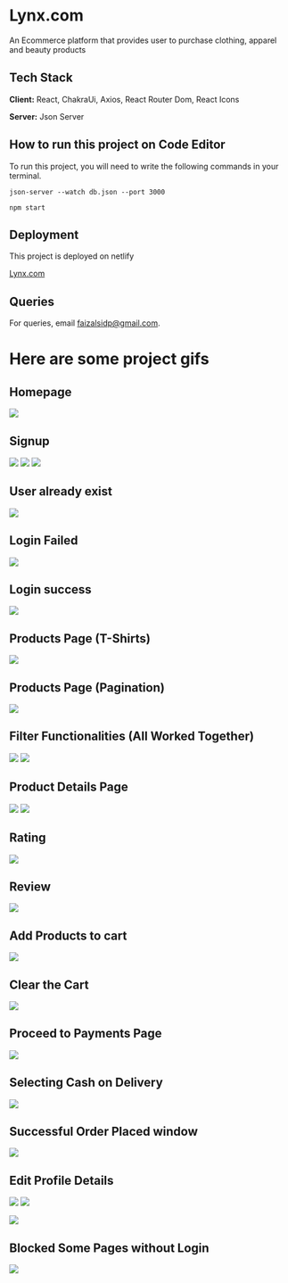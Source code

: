 
# Lynx.com


An Ecommerce platform that provides user to purchase clothing, apparel and beauty products



## Tech Stack

**Client:** React, ChakraUi, Axios, React Router Dom, React Icons

**Server:** Json Server


## How to run this project on Code Editor

To run this project, you will need to write the following commands in your terminal.


`json-server --watch db.json --port 3000`


`npm start`


## Deployment

This project is deployed on netlify

[Lynx.com](https://buyonlynx.netlify.app/)




## Queries

For queries, email faizalsidp@gmail.com.



# Here are some project gifs

## Homepage
![](https://media.giphy.com/media/zZrOvFbEuzX06LVBzA/giphy.gif)


## Signup

![](https://media.giphy.com/media/WDcXRb38ivAmOoev1H/giphy.gif)   ![](https://media.giphy.com/media/wo3cXnEXRPvqdWvnsj/giphy.gif)  ![](https://media.giphy.com/media/O9WEf7xEDxjgp1ApQT/giphy.gif)

## User already exist
![](https://media.giphy.com/media/rUeUqKGYLz28UT4TNu/giphy.gif)


## Login Failed 
![](https://media.giphy.com/media/PhZ0gpNv1Q7VxMpWcZ/giphy.gif)

## Login success
![](https://media.giphy.com/media/pD5C9wZPt27V2ovpzE/giphy.gif)



## Products Page (T-Shirts)
![](https://media.giphy.com/media/17ZlaNsZpLHrsWXJ0Q/giphy.gif)


## Products Page (Pagination)
![](https://media.giphy.com/media/CJZoe3JObpYiiddOZz/giphy.gif)


## Filter Functionalities (All Worked Together)
![](https://media.giphy.com/media/nBx1zGjW6JOnBSqxdk/giphy.gif)  ![](https://media.giphy.com/media/NyBpv5DKPplA7RVfwD/giphy.gif)


## Product Details Page
![](https://media.giphy.com/media/AE6K11LFlQcqPz7dWz/giphy.gif)     ![](https://media.giphy.com/media/zrZLryQXS5HNhKfh1W/giphy.gif)


## Rating
![](https://media.giphy.com/media/eCaHr7FB9DHh2JtEyN/giphy.gif)

## Review
![](https://media.giphy.com/media/W7k8flcjbzfJSaqVOw/giphy.gif)



## Add Products to cart 
![](https://media.giphy.com/media/foX27DfpgYATjUyWJ7/giphy.gif)

## Clear the Cart
![](https://media.giphy.com/media/RbelZULPUvpPXQi7Av/giphy.gif)

## Proceed to Payments Page
![](https://media.giphy.com/media/Fsh9PuQWCY5AK5WPjm/giphy.gif)

## Selecting Cash on Delivery
![](https://media.giphy.com/media/hHy0REzuP7hrZNRTlG/giphy.gif)

## Successful Order Placed window
![](https://media.giphy.com/media/6kyud6Td12lXUwrbi9/giphy.gif)

## Edit Profile Details
![](https://media.giphy.com/media/cYwYxQwtDHlecVk8bH/giphy.gif)    ![](https://media.giphy.com/media/VBDd4SXzJ3vYQWGVwG/giphy.gif)


 ![](https://media.giphy.com/media/xPAK3WzSRzZ5gZ26Ft/giphy.gif)

## Blocked Some Pages without Login
![](https://media.giphy.com/media/3roin2M0cDftqsVJpT/giphy.gif)



